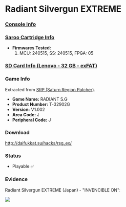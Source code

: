 # Radiant Silvergun EXTREME

### [Console Info](../../../../../Info/Consoles/VA13/README.md)

### [Saroo Cartridge Info](../../../../../Info/Cartridges/RetroGameParadiseStore/1.32F/README.md)

- <b>Firmwares Tested:</b>
  1. MCU: 240515, SS: 240515, FPGA: 05

### [SD Card Info (Lenovo - 32 GB - exFAT)](../../../../../Info/SdCards/Lenovo/32GB/exfat/README.md)

### Game Info

Extracted from [SRP (Saturn Region Patcher)](https://segaxtreme.net/resources/saturn-region-patcher.81/download).

- <b>Game Name:</b> RADIANT S.G
- <b>Product Number:</b> T-32902G
- <b>Version:</b> V1.002
- <b>Area Code:</b> J
- <b>Peripheral Code:</b> J

### Download

http://daifukkat.su/hacks/rsg_ex/

### Status

- Playable :white_check_mark:

### Evidence

Radiant Silvergun EXTREME (Japan) - "INVENCIBLE ON":

[![](https://img.youtube.com/vi/CYEKUcSF-gQ/0.jpg)](https://www.youtube.com/watch?v=CYEKUcSF-gQ)
